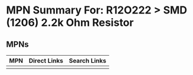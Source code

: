 



# MPN Summary For: R12O222 > SMD (1206) 2.2k Ohm Resistor

## MPNs
  

|MPN|Direct Links|Search Links|
| :--- | :--- | :--- |
||||
